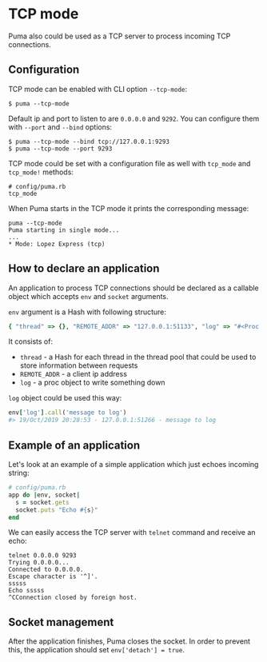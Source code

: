 # TCP mode

Puma also could be used as a TCP server to process incoming TCP
connections.


## Configuration

TCP mode can be enabled with CLI option `--tcp-mode`:

```
$ puma --tcp-mode
```

Default ip and port to listen to are `0.0.0.0` and `9292`. You can configure
them with `--port` and `--bind` options:

```
$ puma --tcp-mode --bind tcp://127.0.0.1:9293
$ puma --tcp-mode --port 9293
```

TCP mode could be set with a configuration file as well with `tcp_mode`
and `tcp_mode!` methods:

```
# config/puma.rb
tcp_mode
```

When Puma starts in the TCP mode it prints the corresponding message:

```
puma --tcp-mode
Puma starting in single mode...
...
* Mode: Lopez Express (tcp)
```


## How to declare an application

An application to process TCP connections should be declared as a
callable object which accepts `env` and `socket` arguments.

`env` argument is a Hash with following structure:

```ruby
{ "thread" => {}, "REMOTE_ADDR" => "127.0.0.1:51133", "log" => "#<Proc:0x000..." }
```

It consists of:
* `thread` - a Hash for each thread in the thread pool that could be
  used to store information between requests
* `REMOTE_ADDR` - a client ip address
* `log` - a proc object to write something down

`log` object could be used this way:

```ruby
env['log'].call('message to log')
#> 19/Oct/2019 20:28:53 - 127.0.0.1:51266 - message to log
```


## Example of an application

Let's look at an example of a simple application which just echoes
incoming string:

```ruby
# config/puma.rb
app do |env, socket|
  s = socket.gets
  socket.puts "Echo #{s}"
end
```

We can easily access the TCP server with `telnet` command and receive an
echo:

```shell
telnet 0.0.0.0 9293
Trying 0.0.0.0...
Connected to 0.0.0.0.
Escape character is '^]'.
sssss
Echo sssss
^CConnection closed by foreign host.
```


## Socket management

After the application finishes, Puma closes the socket. In order to
prevent this, the application should set `env['detach'] = true`.
